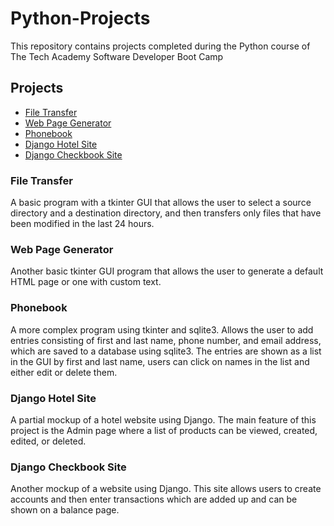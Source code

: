 # Python-Projects
This repository contains projects completed during the Python course of The Tech Academy Software Developer Boot Camp

## Projects
- [File Transfer](https://github.com/quinnrdavis/Python-Projects/tree/main/file-transfer)
- [Web Page Generator](https://github.com/quinnrdavis/Python-Projects/tree/main/web-page-generator)
- [Phonebook](https://github.com/quinnrdavis/Python-Projects/tree/main/tkinter/my_project_phonebook)
- [Django Hotel Site](https://github.com/quinnrdavis/Python-Projects/tree/main/django-projects/techproject)
- [Django Checkbook Site](https://github.com/quinnrdavis/Python-Projects/tree/main/django-projects/techproject)

### File Transfer
A basic program with a tkinter GUI that allows the user to select a source directory and a destination directory, and then transfers only files that have been modified in the last 24 hours.

### Web Page Generator
Another basic tkinter GUI program that allows the user to generate a default HTML page or one with custom text.

### Phonebook
A more complex program using tkinter and sqlite3. Allows the user to add entries consisting of first and last name, phone number, and email address, which are saved to a database using sqlite3. The entries are shown as a list in the GUI by first and last name, users can click on names in the list and either edit or delete them.

### Django Hotel Site
A partial mockup of a hotel website using Django. The main feature of this project is the Admin page where a list of products can be viewed, created, edited, or deleted.

### Django Checkbook Site
Another mockup of a website using Django. This site allows users to create accounts and then enter transactions which are added up and can be shown on a balance page.
